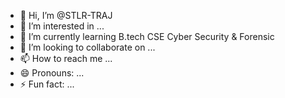 - 👋 Hi, I’m @STLR-TRAJ
- 👀 I’m interested in ...
- 🌱 I’m currently learning B.tech CSE Cyber Security & Forensic
- 💞️ I’m looking to collaborate on ...
- 📫 How to reach me ...
- 😄 Pronouns: ...
- ⚡ Fun fact: ...

<!---
STLR-TRAJ/STLR-TRAJ is a ✨ special ✨ repository because its `README.md` (this file) appears on your GitHub profile.
You can click the Preview link to take a look at your changes.
--->
